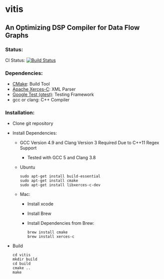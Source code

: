 # vitis

## An Optimizing DSP Compiler for Data Flow Graphs

### Status:

CI Status: [![Build Status](https://travis-ci.com/cyarp/vitis.svg?token=3DFsVQ6rTxi6J46pKtZ6&branch=master "CI Build Status")](https://travis-ci.com/cyarp/vitis)

### Dependencies:
- [CMake](https://cmake.org): Build Tool
- [Apache Xerces-C](https://xerces.apache.org/xerces-c): XML Parser
- [Google Test (gtest)](https://github.com/google/googletest): Testing Framework
- gcc or clang: C++ Compiler

### Installation:
- Clone git repository

- Install Dependencies:
    - GCC Version 4.9 and Clang Version 3 Required Due to C++11 Regex Support
        - Tested with GCC 5 and Clang 3.8

    - Ubuntu
    
        ```
        sudo apt-get install build-essential
        sudo apt-get install cmake
        sudo apt-get install libxerces-c-dev
        ```

    - Mac:
        - Install xcode
        - Install Brew
        - Install Dependencies from Brew:

            ```
            brew install cmake
            brew install xerces-c
            ```
    
- Build

    ```
    cd vitis
    mkdir build
    cd build
    cmake ..
    make
    ```
